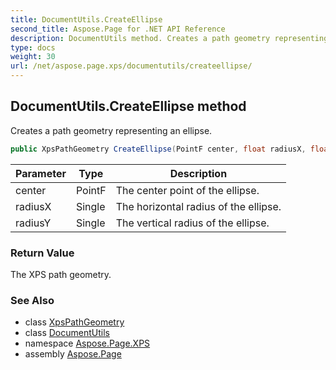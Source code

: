 ```yaml
---
title: DocumentUtils.CreateEllipse
second_title: Aspose.Page for .NET API Reference
description: DocumentUtils method. Creates a path geometry representing an ellipse
type: docs
weight: 30
url: /net/aspose.page.xps/documentutils/createellipse/
---
```

## DocumentUtils.CreateEllipse method

Creates a path geometry representing an ellipse.

```csharp
public XpsPathGeometry CreateEllipse(PointF center, float radiusX, float radiusY)
```

| Parameter | Type | Description |
| --- | --- | --- |
| center | PointF | The center point of the ellipse. |
| radiusX | Single | The horizontal radius of the ellipse. |
| radiusY | Single | The vertical radius of the ellipse. |

### Return Value

The XPS path geometry.

### See Also

* class [XpsPathGeometry](../../../aspose.page.xps.xpsmodel/xpspathgeometry/)
* class [DocumentUtils](../)
* namespace [Aspose.Page.XPS](../../documentutils/)
* assembly [Aspose.Page](../../../)



